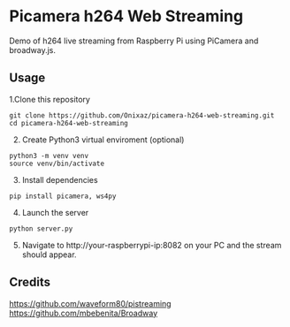 # Picamera h264 Web Streaming
Demo of h264 live streaming from Raspberry Pi using PiCamera and broadway.js.

## Usage

1.Clone this repository

```
git clone https://github.com/Onixaz/picamera-h264-web-streaming.git
cd picamera-h264-web-streaming
```

2. Create Python3 virtual enviroment (optional)

```
python3 -m venv venv
source venv/bin/activate
```

3. Install dependencies

```
pip install picamera, ws4py
```

4. Launch the server

```
python server.py
```
5. Navigate to http://your-raspberrypi-ip:8082 on your PC and the stream should appear. 

## Credits

https://github.com/waveform80/pistreaming
https://github.com/mbebenita/Broadway



